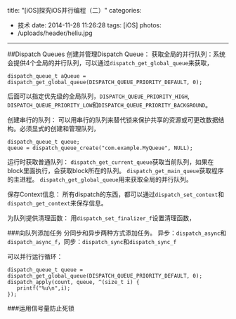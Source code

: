 title: "[iOS]探究iOS并行编程（二）"
categories:
  - 技术
date: 2014-11-28 11:26:28
tags: [iOS]
photos:
- /uploads/header/heliu.jpg
---

##Dispatch Queues
创建并管理Dispatch Queue：
获取全局的并行队列：系统会提供4个全局的并行队列，可以通过`dispatch_get_global_queue`来获取，
```objc
dispatch_queue_t aQueue = dispatch_get_global_queue(DISPATCH_QUEUE_PRIORITY_DEFAULT, 0);
```
后面可以指定优先级的全局队列，`DISPATCH_QUEUE_PRIORITY_HIGH`, `DISPATCH_QUEUE_PRIORITY_LOW`和`DISPATCH_QUEUE_PRIORITY_BACKGROUND`。

创建串行的队列：
可以用串行的队列来替代锁来保护共享的资源或可更改数据结构。必须显式的创建和管理队列，
```objc
dispatch_queue_t queue;
queue = dispatch_queue_create("com.example.MyQueue", NULL);
```

运行时获取普通队列：
`dispatch_get_current_queue`获取当前队列，如果在block里面执行，会获取block所在的队列。
`dispatch_get_main_queue`获取程序的主进程。
`dispatch_get_global_queue`用来获取全局的并行队列。

保存Context信息：
所有dispatch的东西，都可以通过`dispatch_set_context`和`dispatch_get_context`来保存信息。

为队列提供清理函数：
用`dispatch_set_finalizer_f`设置清理函数，

###向队列添加任务
分同步和异步两种方式添加任务。
异步：`dispatch_async`和`dispatch_async_f`，同步：`dispatch_sync`和`dispatch_sync_f`

可以并行运行循环：
```objc
dispatch_queue_t queue = dispatch_get_global_queue(DISPATCH_QUEUE_PRIORITY_DEFAULT, 0);
dispatch_apply(count, queue, ^(size_t i) {
   printf("%u\n",i);
});
```

###运用信号量防止死锁
